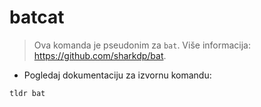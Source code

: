 # batcat

> Ova komanda je pseudonim za `bat`.
> Više informacija: <https://github.com/sharkdp/bat>.

- Pogledaj dokumentaciju za izvornu komandu:

`tldr bat`
